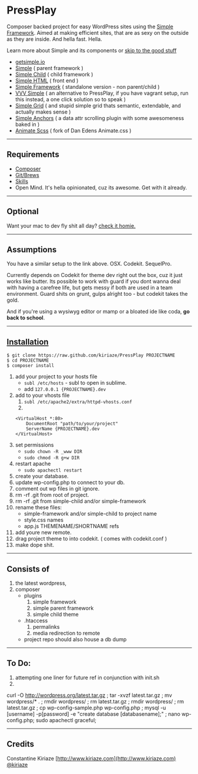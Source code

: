 # PressPlay

Composer backed project for easy WordPress sites using the [Simple Framework](http://getsimple.io/). Aimed at making efficient sites, that are as sexy on the outside as they are inside. And hella fast. Hella.

Learn more about Simple and its components or [skip to the good stuff](#installation)

- [getsimple.io](http://getsimple.io)
- [Simple](https://github.com/kiriaze/simple) ( parent framework )
- [Simple Child](https://github.com/kiriaze/simple-child) ( child framework )
- [Simple HTML](https://github.com/kiriaze/simple-html) ( front end )
- [Simple Framework](https://github.com/kiriaze/simple-framework) ( standalone version - non parent/child )
- [VVV Simple](https://github.com/kiriaze/vvv-simple) ( an alternative to PressPlay, if you have vagrant setup, run this instead, a one click solution so to speak )
- [Simple Grid](https://github.com/kiriaze/Simple-Grid) ( and stupid simple grid thats semantic, extendable, and actually makes sense )
- [Simple Anchors](https://github.com/kiriaze/SimpleAnchors) ( a data attr scrolling plugin with some awesomeness baked in )
- [Animate Scss](https://github.com/kiriaze/animate.scss) ( fork of Dan Edens Animate.css )

---

## Requirements
- [Composer](http://getcomposer.org/)
- [Git/Brews](http://brew.sh/)
- [Skills](http://bringvictory.com/)
- Open Mind. It's hella opinionated, cuz its awesome. Get with it already.

---

## Optional
Want your mac to dev fly shit all day? [check it homie.](https://github.com/kiriaze/mac-dev-env)

---

## Assumptions
You have a similar setup to the link above. OSX. Codekit. SequelPro.

Currently depends on Codekit for theme dev right out the box, cuz it just works like butter. Its possible to work with guard if you dont wanna deal with having a carefree life, but gets messy if both are used in a team environment. Guard shits on grunt, gulps alright too - but codekit takes the gold.

And if you're using a wysiwyg editor or mamp or a bloated ide like coda, **go back to school**.

---

## [Installation](id:installation)

    $ git clone https://raw.github.com/kiriaze/PressPlay PROJECTNAME
    $ cd PROJECTNAME
    $ composer install

1. add your project to your hosts file
    * `subl /etc/hosts` - subl to open in sublime.
    * add `127.0.0.1 {PROJECTNAME}.dev`
2. add to your vhosts file
    1. `subl /etc/apache2/extra/httpd-vhosts.conf`
    2. 
    ```
    <VirtualHost *:80>
        DocumentRoot "path/to/your/project"
        ServerName {PROJECTNAME}.dev
    </VirtualHost>
    ```
3. set permissions
    * `sudo chown -R _www DIR`
    * `sudo chmod -R g+w DIR`
5. restart apache
    * `sudo apachectl restart`
6. create your database.
7. update wp-config.php to connect to your db.
8. comment out wp files in git ignore.
9. rm -rf .git from root of project.
10. rm -rf .git from simple-child and/or simple-framework
11. rename these files:
    * simple-framework and/or simple-child to project name
    * style.css names
    * app.js THEMENAME/SHORTNAME refs
12. add youre new remote.
13. drag project theme to into codekit. ( comes with codekit.conf )
14. make dope shit.

---

## Consists of
1. the latest wordpress,
2. composer
    * plugins
        1. simple framework
        2. simple parent framework
        3. simple child theme
    * .htaccess
        1. permalinks
        2. media redirection to remote
    * project repo should also house a db dump

---

## To Do:

1. attempting one liner for future ref in conjunction with init.sh
2.
curl -O http://wordpress.org/latest.tar.gz ; tar -xvzf latest.tar.gz ; mv wordpress/* . ; rmdir wordpress/ ; rm latest.tar.gz ; rmdir wordpress/ ; rm latest.tar.gz ; cp wp-config-sample.php wp-config.php ; mysql -u [username] -p[password] -e "create database [databasename];" ; nano wp-config.php; sudo apachectl graceful;

---

## Credits

Constantine Kiriaze
[http://www.kiriaze.com](http://www.kiriaze.com)
[@kiriaze](https://twitter.com/kiriaze)
